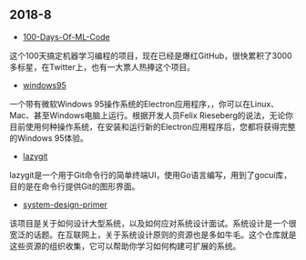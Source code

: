 ## 2018-8
- [100-Days-Of-ML-Code](https://github.com/Avik-Jain/100-Days-Of-ML-Code)

这个100天搞定机器学习编程的项目，现在已经是爆红GitHub，很快累积了3000多标星，在Twitter上，也有一大票人热捧这个项目。
  
- [windows95](https://github.com/felixrieseberg/windows95)

一个带有微软Windows 95操作系统的Electron应用程序，，你可以在Linux、Mac、甚至Windows电脑上运行。根据开发人员Felix Rieseberg的说法，无论你目前使用何种操作系统，在安装和运行新的Electron应用程序后，您都将获得完整的Windows 95体验。

- [lazygit](https://github.com/jesseduffield/lazygit)

lazygit是一个用于Git命令行的简单终端UI，使用Go语言编写，用到了gocui库，目的是在命令行提供Git的图形界面。

- [system-design-primer](https://github.com/donnemartin/system-design-primer)

该项目是关于如何设计大型系统，以及如何应对系统设计面试。系统设计是一个很宽泛的话题。在互联网上，关于系统设计原则的资源也是多如牛毛。这个仓库就是这些资源的组织收集，它可以帮助你学习如何构建可扩展的系统。
